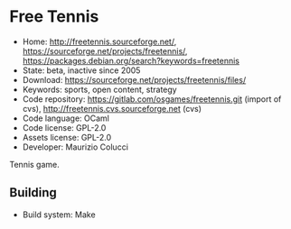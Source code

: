 # Free Tennis

- Home: http://freetennis.sourceforge.net/, https://sourceforge.net/projects/freetennis/, https://packages.debian.org/search?keywords=freetennis
- State: beta, inactive since 2005
- Download: https://sourceforge.net/projects/freetennis/files/
- Keywords: sports, open content, strategy
- Code repository: https://gitlab.com/osgames/freetennis.git (import of cvs), http://freetennis.cvs.sourceforge.net (cvs)
- Code language: OCaml
- Code license: GPL-2.0
- Assets license: GPL-2.0
- Developer: Maurizio Colucci

Tennis game.

## Building

- Build system: Make
